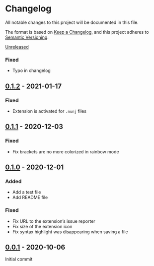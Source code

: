 # Changelog

All notable changes to this project will be documented in this file.

The format is based on [Keep a Changelog](https://keepachangelog.com/en/1.0.0/),
and this project adheres to [Semantic Versioning](https://semver.org/spec/v2.0.0.html).

[Unreleased]

### Fixed

- Typo in changelog

## [0.1.2] - 2021-01-17

### Fixed

- Extension is activated for `.nunj` files

## [0.1.1] - 2020-12-03

### Fixed

- Fix brackets are no more colorized in rainbow mode

## [0.1.0] - 2020-12-01

### Added

- Add a test file
- Add README file

### Fixed

- Fix URL to the extension’s issue reporter
- Fix size of the extension icon
- Fix syntax highlight was disappearing when saving a file

## [0.0.1] - 2020-10-06

Initial commit

[Unreleased]: https://github.com/alienlebarge/nunjucks.novaextension/compare/v0.1.2...HEAD
[0.1.2]: https://github.com/alienlebarge/nunjucks.novaextension/compare/v0.1.1...v0.1.2
[0.1.1]: https://github.com/alienlebarge/nunjucks.novaextension/compare/v0.1.0...v0.1.1
[0.1.0]: https://github.com/alienlebarge/nunjucks.novaextension/compare/v0.0.1...v0.1.0
[0.0.1]: https://github.com/alienlebarge/nunjucks.novaextension/releases/tag/v0.0.1
